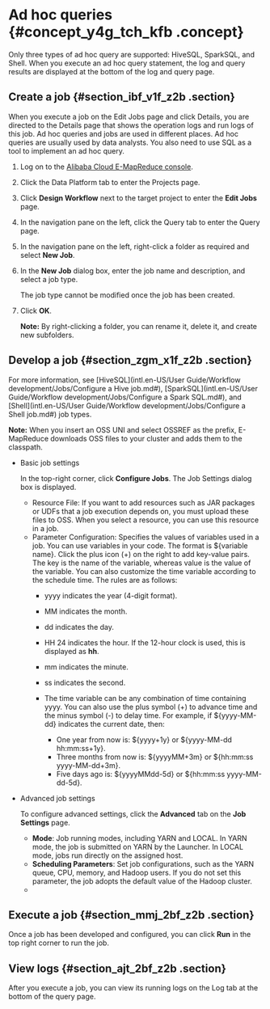 # Ad hoc queries {#concept_y4g_tch_kfb .concept}

Only three types of ad hoc query are supported: HiveSQL, SparkSQL, and Shell. When you execute an ad hoc query statement, the log and query results are displayed at the bottom of the log and query page.

## Create a job {#section_ibf_v1f_z2b .section}

When you execute a job on the Edit Jobs page and click Details, you are directed to the Details page that shows the operation logs and run logs of this job. Ad hoc queries and jobs are used in different places. Ad hoc queries are usually used by data analysts. You also need to use SQL as a tool to implement an ad hoc query.

1.  Log on to the [Alibaba Cloud E-MapReduce console](https://emr.console.aliyun.com/).
2.  Click the Data Platform tab to enter the Projects page.
3.  Click **Design Workflow** next to the target project to enter the **Edit Jobs** page.
4.  In the navigation pane on the left, click the Query tab to enter the Query page.
5.  In the navigation pane on the left, right-click a folder as required and select **New Job**.
6.  In the **New Job** dialog box, enter the job name and description, and select a job type.

    The job type cannot be modified once the job has been created.

7.  Click **OK**.

    **Note:** By right-clicking a folder, you can rename it, delete it, and create new subfolders.


## Develop a job {#section_zgm_x1f_z2b .section}

For more information, see [HiveSQL](intl.en-US/User Guide/Workflow development/Jobs/Configure a Hive job.md#), [SparkSQL](intl.en-US/User Guide/Workflow development/Jobs/Configure a Spark SQL.md#), and [Shell](intl.en-US/User Guide/Workflow development/Jobs/Configure a Shell job.md#) job types.

**Note:** When you insert an OSS UNI and select OSSREF as the prefix, E-MapReduce downloads OSS files to your cluster and adds them to the classpath.

-   Basic job settings

    In the top-right corner, click **Configure Jobs**. The Job Settings dialog box is displayed.

    -   Resource File: If you want to add resources such as JAR packages or UDFs that a job execution depends on, you must upload these files to OSS. When you select a resource, you can use this resource in a job.
    -   Parameter Configuration: Specifies the values of variables used in a job. You can use variables in your code. The format is $\{variable name\}. Click the plus icon \(+\) on the right to add key-value pairs. The key is the name of the variable, whereas value is the value of the variable. You can also customize the time variable according to the schedule time. The rules are as follows:
        -   yyyy indicates the year \(4-digit format\).
        -   MM indicates the month.
        -   dd indicates the day.
        -   HH 24 indicates the hour. If the 12-hour clock is used, this is displayed as **hh**.
        -   mm indicates the minute.
        -   ss indicates the second.
        -   The time variable can be any combination of time containing yyyy. You can also use the plus symbol \(+\) to advance time and the minus symbol \(-\) to delay time. For example, if $\{yyyy-MM-dd\} indicates the current date, then:

            -   One year from now is: $\{yyyy+1y\} or $\{yyyy-MM-dd hh:mm:ss+1y\}.
            -   Three months from now is: $\{yyyyMM+3m\} or $\{hh:mm:ss yyyy-MM-dd+3m\}.
            -   Five days ago is: $\{yyyyMMdd-5d\} or $\{hh:mm:ss yyyy-MM-dd-5d\}.
-   Advanced job settings

    To configure advanced settings, click the **Advanced** tab on the **Job Settings** page.

    -   **Mode**: Job running modes, including YARN and LOCAL. In YARN mode, the job is submitted on YARN by the Launcher. In LOCAL mode, jobs run directly on the assigned host.
    -   **Scheduling Parameters**: Set job configurations, such as the YARN queue, CPU, memory, and Hadoop users. If you do not set this parameter, the job adopts the default value of the Hadoop cluster.
    -   
## Execute a job {#section_mmj_2bf_z2b .section}

Once a job has been developed and configured, you can click **Run** in the top right corner to run the job.

## View logs {#section_ajt_2bf_z2b .section}

After you execute a job, you can view its running logs on the Log tab at the bottom of the query page.

